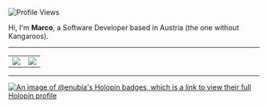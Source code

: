 ![Profile Views]

Hi, I'm **Marco**, a Software Developer based in Austria (the one without Kangaroos).

---

<table align="center">
	<tr>
		<td align="center" style="padding=0;width=50%;">
			<img align="center" style="padding=0;" src="https://github-readme-stats-eight-theta.vercel.app/api?username=enubia&show_icons=true&include_all_commits=true&count_private=true&bg_color=1c1c1c&hide_border=true&text_color=ffffff&title_color=c3002f&icon_color=c3002f&hide_title=true" />
		</td>
		<td align="center" style="padding=0;width=50%;">
			<img align="center" style="padding=0;" src="https://github-readme-stats.quantumlytangled.vercel.app/api/top-langs/?username=enubia&layout=compact&bg_color=1c1c1c&hide_border=true&text_color=ffffff&title_color=c3002f&icon_color=c3002f&hide_title=true&count_private=true" />
		</td>
	</tr>
</table>

---

[![An image of @enubia's Holopin badges, which is a link to view their full Holopin profile](https://holopin.me/enubia)](https://holopin.io/@enubia)

[Profile Views]:		https://komarev.com/ghpvc/?username=enubia&color=7C3138&style=flat-square
